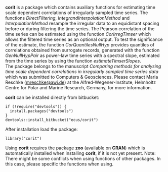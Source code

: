 **corit** is a package which contains auxiliary functions for estimating time scale dependent correlations of irregularly sampled time series. The functions *DirectFiltering*, *IntegrandInterpolationMethod* and *InterpolationMethod* resample the irregular data to an equidistant spacing before or during filtering the time series. The Pearson correlation of the time series can be estimated using the function *CorIrregTimser* which allows the filtered time series as an optional output. To test the significance of the estimate, the function *CorQuantilesNullHyp* provides quantiles of correlations obtained from surrogate records, generated with the function *GenNullHypPair* as power-law time series with a spectral slope, estimated from the time series by using the function *estimateTimserSlopes*.   
The package belongs to the manuscript *Comparing methods for analysing time scale dependent correlations in irregularly sampled time series data* which was submitted to Computers & Geosciences. Please contact Maria Reschke (mreschke@awi.de) at the Alfred-Wegener-Institute, Helmholtz Centre for Polar and Marine Research, Germany, for more information.
 
**corit** can be installed directly from bitbucket:
```
if (!require("devtools")) {   
  install.packages("devtools")   
}   
devtools::install_bitbucket("ecus/corit")
``` 
After installation load the package:   
```
library("corit")
``` 
Using **corit** requires the package **zoo** (available on **CRAN**) which is automatically installed when installing **corit**, if it is not yet present. Note: There might be some conflicts when using functions of other packages. In this case, please specific the functions when using.
